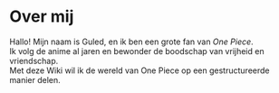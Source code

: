 # Over mij

Hallo! Mijn naam is Guled, en ik ben een grote fan van _One Piece_.  
Ik volg de anime al jaren en bewonder de boodschap van vrijheid en vriendschap.  
Met deze Wiki wil ik de wereld van One Piece op een gestructureerde manier delen.
